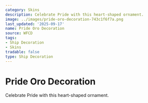 ```yaml
---
category: Skins
description: Celebrate Pride with this heart-shaped ornament.
image: ../images/pride-oro-decoration-743c1f6f7a.png
last_updated: '2025-09-17'
name: Pride Oro Decoration
source: WFCD
tags:
- Ship Decoration
- Skins
tradable: false
type: Ship Decoration
---
```


# Pride Oro Decoration

Celebrate Pride with this heart-shaped ornament.


